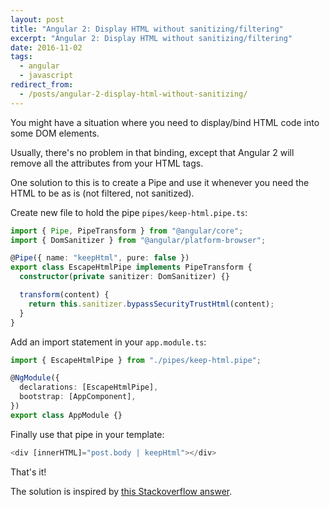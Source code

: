 ```yaml
---
layout: post
title: "Angular 2: Display HTML without sanitizing/filtering"
excerpt: "Angular 2: Display HTML without sanitizing/filtering"
date: 2016-11-02
tags:
  - angular
  - javascript
redirect_from:
  - /posts/angular-2-display-html-without-sanitizing/
---
```


You might have a situation where you need to display/bind HTML code into some DOM elements.

Usually, there's no problem in that binding, except that Angular 2 will remove all the attributes from your HTML tags.

One solution to this is to create a Pipe and use it whenever you need the HTML to be as is (not filtered, not sanitized).

Create new file to hold the pipe `pipes/keep-html.pipe.ts`:

```typescript
import { Pipe, PipeTransform } from "@angular/core";
import { DomSanitizer } from "@angular/platform-browser";

@Pipe({ name: "keepHtml", pure: false })
export class EscapeHtmlPipe implements PipeTransform {
  constructor(private sanitizer: DomSanitizer) {}

  transform(content) {
    return this.sanitizer.bypassSecurityTrustHtml(content);
  }
}
```

Add an import statement in your `app.module.ts`:

```typescript
import { EscapeHtmlPipe } from "./pipes/keep-html.pipe";

@NgModule({
  declarations: [EscapeHtmlPipe],
  bootstrap: [AppComponent],
})
export class AppModule {}
```

Finally use that pipe in your template:

```typescript
<div [innerHTML]="post.body | keepHtml"></div>
```

That's it!

The solution is inspired by [this Stackoverflow answer](https://stackoverflow.com/questions/37076867/in-rc-1-some-styles-cant-be-added-using-binding-syntax/37076868#37076868).
